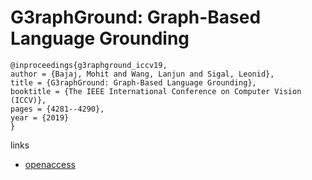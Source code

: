 # G3raphGround: Graph-Based Language Grounding

```
@inproceedings{g3raphground_iccv19,
author = {Bajaj, Mohit and Wang, Lanjun and Sigal, Leonid},
title = {G3raphGround: Graph-Based Language Grounding},
booktitle = {The IEEE International Conference on Computer Vision (ICCV)},
pages = {4281--4290},
year = {2019}
}
```

links
- [openaccess](http://openaccess.thecvf.com/content_ICCV_2019/html/Bajaj_G3raphGround_Graph-Based_Language_Grounding_ICCV_2019_paper.html)
